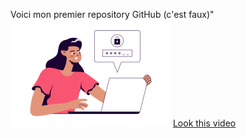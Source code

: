 Voici mon premier repository GitHub (c'est faux)"
![Madame qui sécurise ses mots de passe](./assets//password_security.png)
[Look this video](https://www.youtube.com/watch?v=HyHNuVaZJ-k)